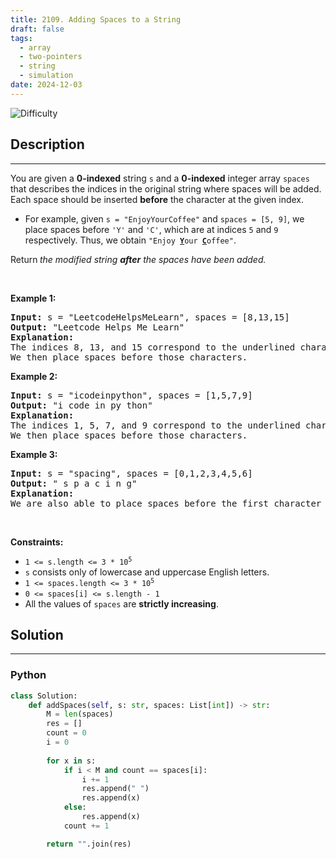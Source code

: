 ```yaml
---
title: 2109. Adding Spaces to a String
draft: false
tags: 
  - array
  - two-pointers
  - string
  - simulation
date: 2024-12-03
---
```


![Difficulty](https://img.shields.io/badge/Difficulty-Medium-blue.svg)

## Description

---
<p>You are given a <strong>0-indexed</strong> string <code>s</code> and a <strong>0-indexed</strong> integer array <code>spaces</code> that describes the indices in the original string where spaces will be added. Each space should be inserted <strong>before</strong> the character at the given index.</p>

<ul>
	<li>For example, given <code>s = &quot;EnjoyYourCoffee&quot;</code> and <code>spaces = [5, 9]</code>, we place spaces before <code>&#39;Y&#39;</code> and <code>&#39;C&#39;</code>, which are at indices <code>5</code> and <code>9</code> respectively. Thus, we obtain <code>&quot;Enjoy <strong><u>Y</u></strong>our <u><strong>C</strong></u>offee&quot;</code>.</li>
</ul>

<p>Return<strong> </strong><em>the modified string <strong>after</strong> the spaces have been added.</em></p>

<p>&nbsp;</p>
<p><strong class="example">Example 1:</strong></p>

<pre>
<strong>Input:</strong> s = &quot;LeetcodeHelpsMeLearn&quot;, spaces = [8,13,15]
<strong>Output:</strong> &quot;Leetcode Helps Me Learn&quot;
<strong>Explanation:</strong> 
The indices 8, 13, and 15 correspond to the underlined characters in &quot;Leetcode<u><strong>H</strong></u>elps<u><strong>M</strong></u>e<u><strong>L</strong></u>earn&quot;.
We then place spaces before those characters.
</pre>

<p><strong class="example">Example 2:</strong></p>

<pre>
<strong>Input:</strong> s = &quot;icodeinpython&quot;, spaces = [1,5,7,9]
<strong>Output:</strong> &quot;i code in py thon&quot;
<strong>Explanation:</strong>
The indices 1, 5, 7, and 9 correspond to the underlined characters in &quot;i<u><strong>c</strong></u>ode<u><strong>i</strong></u>n<u><strong>p</strong></u>y<u><strong>t</strong></u>hon&quot;.
We then place spaces before those characters.
</pre>

<p><strong class="example">Example 3:</strong></p>

<pre>
<strong>Input:</strong> s = &quot;spacing&quot;, spaces = [0,1,2,3,4,5,6]
<strong>Output:</strong> &quot; s p a c i n g&quot;
<strong>Explanation:</strong>
We are also able to place spaces before the first character of the string.
</pre>

<p>&nbsp;</p>
<p><strong>Constraints:</strong></p>

<ul>
	<li><code>1 &lt;= s.length &lt;= 3 * 10<sup>5</sup></code></li>
	<li><code>s</code> consists only of lowercase and uppercase English letters.</li>
	<li><code>1 &lt;= spaces.length &lt;= 3 * 10<sup>5</sup></code></li>
	<li><code>0 &lt;= spaces[i] &lt;= s.length - 1</code></li>
	<li>All the values of <code>spaces</code> are <strong>strictly increasing</strong>.</li>
</ul>


## Solution

---
### Python
``` py title='adding-spaces-to-a-string'
class Solution:
    def addSpaces(self, s: str, spaces: List[int]) -> str:
        M = len(spaces)
        res = []
        count = 0
        i = 0
        
        for x in s:
            if i < M and count == spaces[i]:
                i += 1
                res.append(" ")
                res.append(x)
            else:
                res.append(x)
            count += 1

        return "".join(res)

```

